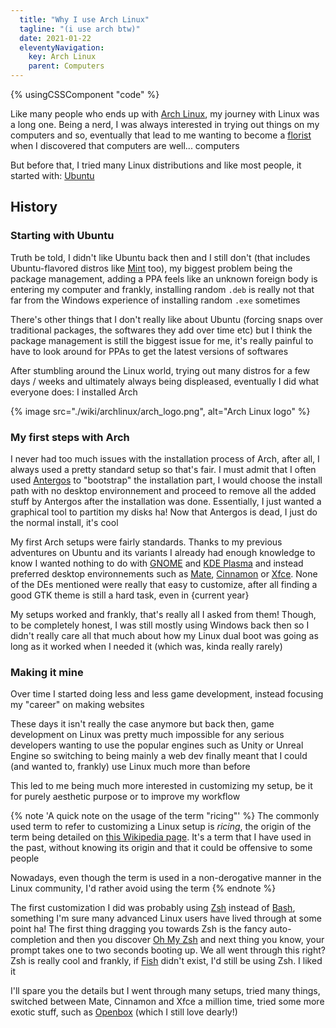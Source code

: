 ```yaml
---
  title: "Why I use Arch Linux"
  tagline: "(i use arch btw)"
  date: 2021-01-22
  eleventyNavigation:
    key: Arch Linux
    parent: Computers
---
```


{% usingCSSComponent "code" %}

Like many people who ends up with [Arch Linux](https://archlinux.org/), my journey with Linux was a long one. Being a nerd, I was always interested in trying out things on my computers and so, eventually that lead to me wanting to become a [florist](/wiki/introtoflowers) when I discovered that computers are well... computers

But before that, I tried many Linux distributions and like most people, it started with: [Ubuntu](https://ubuntu.com/)

## History

### Starting with Ubuntu

Truth be told, I didn't like Ubuntu back then and I still don't (that includes Ubuntu-flavored distros like [Mint](https://linuxmint.com/) too), my biggest problem being the package management, adding a PPA feels like an unknown foreign body is entering my computer and frankly, installing random `.deb` is really not that far from the Windows experience of installing random `.exe` sometimes

There's other things that I don't really like about Ubuntu (forcing snaps over traditional packages, the softwares they add over time etc) but I think the package management is still the biggest issue for me, it's really painful to have to look around for PPAs to get the latest versions of softwares

After stumbling around the Linux world, trying out many distros for a few days / weeks and ultimately always being displeased, eventually I did what everyone does: I installed Arch

{% image src="./wiki/archlinux/arch_logo.png", alt="Arch Linux logo" %}

### My first steps with Arch

I never had too much issues with the installation process of Arch, after all, I always used a pretty standard setup so that's fair. I must admit that I often used [Antergos](https://en.wikipedia.org/wiki/Antergos) to "bootstrap" the installation part, I would choose the install path with no desktop environnement and proceed to remove all the added stuff by Antergos after the installation was done. Essentially, I just wanted a graphical tool to partition my disks ha! Now that Antergos is dead, I just do the normal install, it's cool

My first Arch setups were fairly standards. Thanks to my previous adventures on Ubuntu and its variants I already had enough knowledge to know I wanted nothing to do with [GNOME](https://en.wikipedia.org/wiki/GNOME) and [KDE Plasma](https://en.wikipedia.org/wiki/KDE_Plasma) and instead preferred desktop environnements such as [Mate](https://mate-desktop.org/), [Cinnamon](https://github.com/linuxmint/Cinnamon) or [Xfce](https://xfce.org/). None of the DEs mentioned were really that easy to customize, after all finding a good GTK theme is still a hard task, even in {current year}

My setups worked and frankly, that's really all I asked from them! Though, to be completely honest, I was still mostly using Windows back then so I didn't really care all that much about how my Linux dual boot was going as long as it worked when I needed it (which was, kinda really rarely)

### Making it mine

Over time I started doing less and less game development, instead focusing my "career" on making websites

These days it isn't really the case anymore but back then, game development on Linux was pretty much impossible for any serious developers wanting to use the popular engines such as Unity or Unreal Engine so switching to being mainly a web dev finally meant that I could (and wanted to, frankly) use Linux much more than before

This led to me being much more interested in customizing my setup, be it for purely aesthetic purpose or to improve my workflow

{% note 'A quick note on the usage of the term "ricing"' %}
  The commonly used term to refer to customizing a Linux setup is *ricing*, the origin of the term being detailed on [this Wikipedia page](https://en.wikipedia.org/wiki/Rice_burner). It's a term that I have used in the past, without knowing its origin and that it could be offensive to some people

  Nowadays, even though the term is used in a non-derogative manner in the Linux community, I'd rather avoid using the term
{% endnote %}

The first customization I did was probably using [Zsh](https://www.zsh.org/) instead of [Bash](https://www.gnu.org/software/bash/), something I'm sure many advanced Linux users have lived through at some point ha! The first thing dragging you towards Zsh is the fancy auto-completion and then you discover [Oh My Zsh](https://github.com/ohmyzsh/ohmyzsh) and next thing you know, your prompt takes one to two seconds booting up. We all went through this right? Zsh is really cool and frankly, if [Fish](https://fishshell.com/) didn't exist, I'd still be using Zsh. I liked it

I'll spare you the details but I went through many setups, tried many things, switched between Mate, Cinnamon and Xfce a million time, tried some more exotic stuff, such as [Openbox](http://openbox.org/wiki/Main_Page) (which I still love dearly!)
